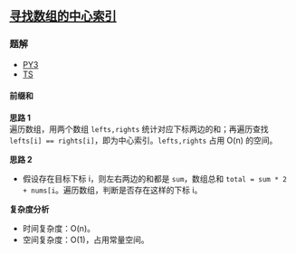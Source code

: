 ## [寻找数组的中心索引](https://leetcode.cn/problems/find-pivot-index/)

### 题解
+ [PY3](../../py3/768/724.py)
+ [TS](../../ts/768/724.ts)

#### 前缀和
**思路 1**  
遍历数组，用两个数组 `lefts,rights` 统计对应下标两边的和；再遍历查找 `lefts[i] == rights[i]`，即为中心索引。`lefts,rights` 占用 O(n) 的空间。

**思路 2**
+ 假设存在目标下标 i，则左右两边的和都是 `sum`，数组总和 `total = sum * 2 + nums[i`。遍历数组，判断是否存在这样的下标 i。

**复杂度分析**
+ 时间复杂度：O(n)。
+ 空间复杂度：O(1)，占用常量空间。